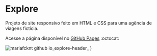 # Explore

Projeto de site responsivo feito em HTML e CSS para uma agência de viagens fictícia. 

Acesse a página disponível no [GitHub Pages](https://mariafcknt.github.io/explore-header/) 	:octocat:

![mariafcknt github io_explore-header_](https://github.com/mariafcknt/explore-header/assets/105084673/65f25dec-c1d0-4d3a-9920-52ab1c027205)
)
